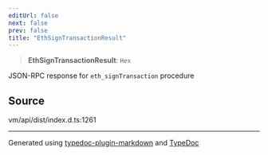 ```yaml
---
editUrl: false
next: false
prev: false
title: "EthSignTransactionResult"
---
```


> **EthSignTransactionResult**: `Hex`

JSON-RPC response for `eth_signTransaction` procedure

## Source

vm/api/dist/index.d.ts:1261

***
Generated using [typedoc-plugin-markdown](https://www.npmjs.com/package/typedoc-plugin-markdown) and [TypeDoc](https://typedoc.org/)
